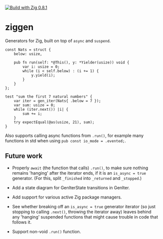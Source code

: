 [![Build with Zig 0.8.1](https://github.com/marnix/ziggen/workflows/Build%20with%20zig%200.8.x/badge.svg?branch=zig-0.8.x)](https://github.com/marnix/ziggen/actions?query=branch%3Azig-0.8.x)

# ziggen

Generators for Zig, built on top of `async` and `suspend`.

```zig
const Nats = struct {
    below: usize,

    pub fn run(self: *@This(), y: *Yielder(usize)) void {
        var i: usize = 0;
        while (i < self.below) : (i += 1) {
            y.yield(i);
        }
    }
};

test "sum the first 7 natural numbers" {
    var iter = gen_iter(Nats{ .below = 7 });
    var sum: usize = 0;
    while (iter.next()) |i| {
        sum += i;
    }
    try expectEqual(@as(usize, 21), sum);
}
```

Also supports calling async functions from `.run()`,
for example many functions in std
when using `pub const io_mode = .evented;`.

## Future work

* Properly `await` (the function that calls) `.run()`,
  to make sure nothing remains 'hanging' after the iterator ends,
  if it is an `is_async = true` generator.
  (For this, split `_finished` into `_returned` and `_stopped`.)

* Add a state diagram for GenIterState transitions in GenIter.

* Add support for various active Zig package managers.

* See whether breaking off an `is_async = true` generator iterator
  (so just stopping to calling `.next()`, throwing the iterator away)
  leaves behind any 'hanging' suspended functions
  that might cause trouble in code that follows it.

* Support non-void `.run()` function.
